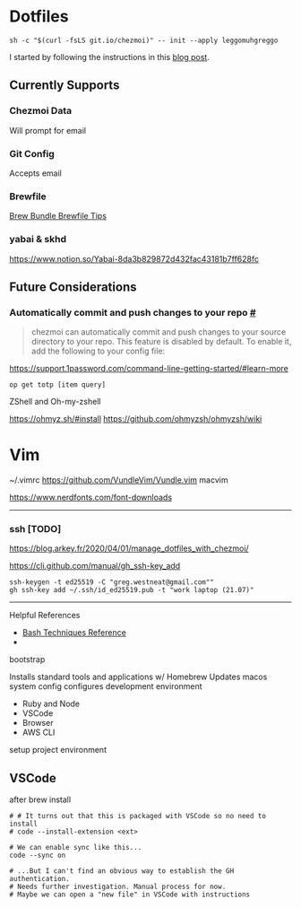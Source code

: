 # Dotfiles

```
sh -c "$(curl -fsLS git.io/chezmoi)" -- init --apply leggomuhgreggo
```

I started by following the instructions in this [blog post](https://www.moncefbelyamani.com/automating-the-setup-of-a-new-mac-with-all-your-apps-preferences-and-development-tools/).

## Currently Supports

### Chezmoi Data

Will prompt for email

### Git Config

Accepts email

### Brewfile

[Brew Bundle Brewfile Tips](https://gist.github.com/ChristopherA/a579274536aab36ea9966f301ff14f3f)

### yabai & skhd

https://www.notion.so/Yabai-8da3b829872d432fac43181b7ff628fc

## Future Considerations

### Automatically commit and push changes to your repo [#](https://www.chezmoi.io/docs/how-to/#automatically-commit-and-push-changes-to-your-repo)

> chezmoi can automatically commit and push changes to your source directory to your repo. This feature is disabled by default. To enable it, add the following to your config file:

https://support.1password.com/command-line-getting-started/#learn-more

```
op get totp [item query]
```

ZShell and Oh-my-zshell

https://ohmyz.sh/#install
https://github.com/ohmyzsh/ohmyzsh/wiki

# Vim

~/.vimrc
https://github.com/VundleVim/Vundle.vim
macvim

https://www.nerdfonts.com/font-downloads

---

### ssh [TODO]

https://blog.arkey.fr/2020/04/01/manage_dotfiles_with_chezmoi/

https://cli.github.com/manual/gh_ssh-key_add

```
ssh-keygen -t ed25519 -C "greg.westneat@gmail.com""
gh ssh-key add ~/.ssh/id_ed25519.pub -t "work laptop (21.07)"
```

---

Helpful References

- [Bash Techniques Reference](https://linuxize.com/post/bash-check-if-file-exists/)
-

bootstrap

Installs standard tools and applications w/ Homebrew
Updates macos system config
configures development environment

- Ruby and Node
- VSCode
- Browser
- AWS CLI

setup project environment

<!--
## FEATURE CONSIDERATIONS

### Export macOS system config??
https://apple.stackexchange.com/a/305540
> I wrote some scripts to backup and restore Mac preferences. It does both System and Application preferences.
> You can grab them here: https://github.com/clintmod/mac-preferences-backup



### Remove pre-packaged apps (might be destructive)
```
# sudo rm -rf /Applications/GarageBand.app
# sudo rm -rf /Applications/iMovie.app
# sudo rm -rf /Applications/Keynote.app
# sudo rm -rf /Applications/Numbers.app
# sudo rm -rf /Applications/Pages.app
```

### Improve hostname/computername
```
#
# Sharing - Computer name
#
sudo scutil --set ComputerName "lapta"
sudo scutil --set HostName "lapta"
sudo scutil --set LocalHostName "lapta"
sudo defaults write /Library/Preferences/SystemConfiguration/com.apple.smb.server NetBIOSName -string "lapta"
```



 -->

## VSCode

after brew install

```
# # It turns out that this is packaged with VSCode so no need to install
# code --install-extension <ext>

# We can enable sync like this...
code --sync on

# ...But I can't find an obvious way to establish the GH authentication.
# Needs further investigation. Manual process for now.
# Maybe we can open a "new file" in VSCode with instructions
```
